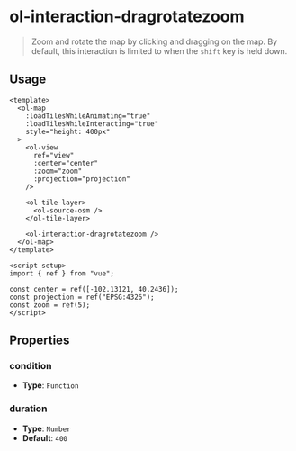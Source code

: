 # ol-interaction-dragrotatezoom

> Zoom and rotate the map by clicking and dragging on the map. By default, this interaction is limited to when the `shift` key is held down.

<script setup>
import DragRotateZoomDemo from "@demos/DragRotateZoomDemo.vue"
</script>

<ClientOnly>
<DragRotateZoomDemo/>
</ClientOnly>

## Usage

```vue
<template>
  <ol-map
    :loadTilesWhileAnimating="true"
    :loadTilesWhileInteracting="true"
    style="height: 400px"
  >
    <ol-view
      ref="view"
      :center="center"
      :zoom="zoom"
      :projection="projection"
    />

    <ol-tile-layer>
      <ol-source-osm />
    </ol-tile-layer>

    <ol-interaction-dragrotatezoom />
  </ol-map>
</template>

<script setup>
import { ref } from "vue";

const center = ref([-102.13121, 40.2436]);
const projection = ref("EPSG:4326");
const zoom = ref(5);
</script>
```

## Properties

### condition

- **Type**: `Function`

### duration

- **Type**: `Number`
- **Default**: `400`
